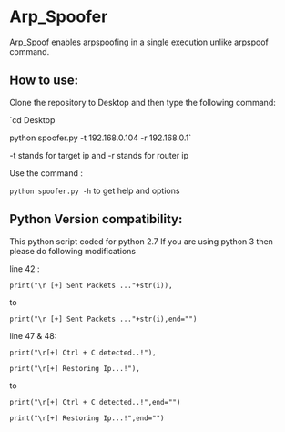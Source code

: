 # Arp_Spoofer
Arp_Spoof enables arpspoofing in a single execution unlike arpspoof command.

How to use: 
---

Clone the repository to Desktop and then type the following command:

`cd Desktop

python spoofer.py -t 192.168.0.104 -r 192.168.0.1`

-t stands for target ip and -r stands for router ip 

Use the command :

`python spoofer.py -h`
to get help and options

Python Version compatibility:
---
This python script coded for python 2.7 
If you are using python 3 then please do following modifications

line 42 :

```print("\r [+] Sent Packets ..."+str(i)), ```

to

```print("\r [+] Sent Packets ..."+str(i),end="")```


line 47 & 48:

```print("\r[+] Ctrl + C detected..!"), ```

```print("\r[+] Restoring Ip...!"), ```

to

```print("\r[+] Ctrl + C detected..!",end="")```

```print("\r[+] Restoring Ip...!",end="")```
